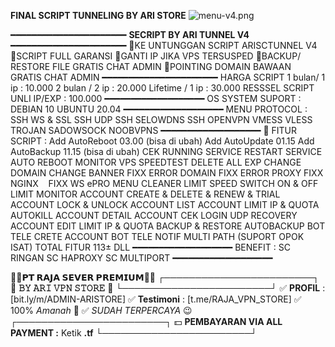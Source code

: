 **FINAL SCRIPT TUNNELING BY ARI STORE**
![menu-v4.png](https://github.com/user-attachments/assets/346349c6-66d2-4406-b8c4-3fb1f1a45c5c)


━━━━━━━━━━━━━━━━━━━━━━
**SECRIPT BY ARI TUNNEL V4**
━━━━━━━━━━━━━━━━━━━━━━
💠KE UNTUNGGAN SCRIPT ARISCTUNNEL V4
💠SCRIPT FULL GARANSI
💠GANTI IP JIKA VPS TERSUSPED
💠BACKUP/ RESTORE FILE GRATIS CHAT ADMIN
💠POINTING DOMAIN BAWAAN  GRATIS CHAT ADMIN
━━━━━━━━━━━━━━━━━━━━━━
HARGA SCRIPT 
1 bulan/ 1 ip : 10.000
2 bulan / 2 ip : 20.000
Lifetime / 1 ip : 30.000
RESSSEL SCRIPT  UNLI IP/EXP : 100.000
━━━━━━━━━━━━━━━━━━━
OS SYSTEM SUPORT :
DEBIAN 10 
UBUNTU 20.04
━━━━━━━━━━━━━━━━━━━
MENU PROTOCOL :
SSH WS & SSL
SSH UDP
SSH SELOWDNS
SSH OPENVPN
VMESS
VLESS
TROJAN
SADOWSOCK
NOOBVPNS
━━━━━━━━━━━━━━━━━━━
📌 FITUR SCRIPT :
Add AutoReboot 03.00 (bisa di ubah) 
Add AutoUpdate 01.15
Add AutoBackup 11.15 (bisa di ubah) 
CEK RUNNING SERVICE
RESTART SERVICE
AUTO REBOOT
MONITOR VPS
SPEEDTEST
DELETE ALL EXP
CHANGE DOMAIN
CHANGE BANNER
FIXX ERROR DOMAIN
FIXX ERROR PROXY
FIXX NGINX    
FIXX WS ePRO
MENU CLEANER
LIMIT SPEED
SWITCH ON & OFF LIMIT 
MONITOR ACCOUNT
CREATE & DELETE & RENEW & TRIAL ACCOUNT
LOCK & UNLOCK ACCOUNT
LIST ACCOUNT
LIMIT IP & QUOTA
AUTOKILL ACCOUNT
DETAIL ACCOUNT
CEK LOGIN UDP
RECOVERY ACCOUNT
EDIT LIMIT IP & QUOTA
BACKUP & RESTORE
AUTOBACKUP
BOT TELE CRETE ACCOUNT
BOT TELE NOTIF
MULTI PATH (SUPORT OPOK ISAT)
TOTAL FITUR 113±
DLL
━━━━━━━━━━━━━━━━━━━
BENEFIT :
SC RINGAN
SC HAPROXY
SC MULTIPORT
━━━━━━━━━━━━━━━━━━━

**🔰👑𝗣𝗧 𝗥𝗔𝗝𝗔 𝗦𝗘𝗩𝗘𝗥 𝗣𝗥𝗘𝗠𝗜𝗨𝗠👑🔰**
┌────────────────────────┐
           🥇 **𝙱𝚈 𝙰𝚁𝙸 𝚅𝙿𝙽 𝚂𝚃𝙾𝚁𝙴** 🥇
└────────────────────────┘
✅ **PROFIL** : [bit.ly/m/ADMIN-ARISTORE]
✅ **Testimoni** : [t.me/RAJA_VPN_STORE]
✅ 100% *Amanah* 🙏
✅ *SUDAH TERPERCAYA* 😉
┌────────────────────────┐
  💵 **PEMBAYARAN VIA ALL PAYMENT :**
   Ketik **.tf**
└────────────────────────┘